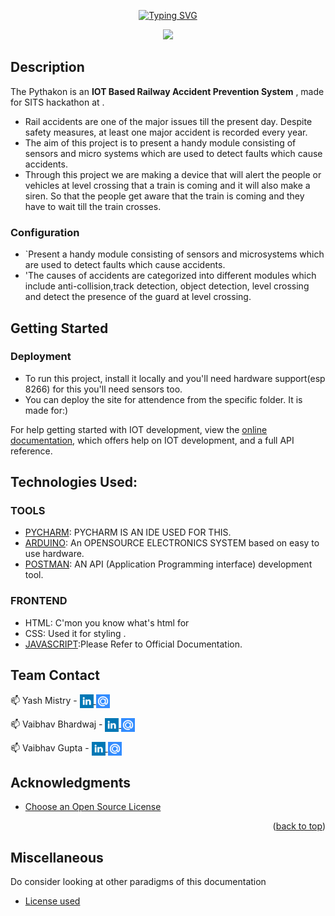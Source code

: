 
<p align="center">
  <a href="https://git.io/typing-svg">
    <img src="https://readme-typing-svg.demolab.com?font=Fira+Code&pause=1000&width=435&lines=Made+For+Hack+AT+SITS+HACKATHON" alt="Typing SVG">
  </a>
</p>

<p align="center">
  <img src="https://user-images.githubusercontent.com/110530263/236652398-3911a400-9534-4d49-9c0d-c694100a1808.jpg" width="400" />
</p>


## Description

The Pythakon is an **IOT Based Railway Accident Prevention System** , made for  SITS hackathon at .
- Rail accidents are one of the major issues till the present day. Despite safety measures, at least one major accident is recorded every year. 
- The aim of this project is to present a handy module consisting of sensors and micro systems which are used to detect faults which cause accidents.
- Through this project we are  making a device that will alert the people or vehicles at level crossing that a train is coming and it will also make a siren. So that the people get aware that the train is coming and
they have to wait till the train crosses.

### Configuration

- `Present a handy module consisting of sensors and microsystems which are used to detect faults which cause accidents.
- 'The causes of accidents are categorized into different modules which include anti-collision,track detection, object detection, level crossing and detect the presence of the guard at level crossing.

## Getting Started

   ### Deployment
- To run this project, install it locally and you'll need hardware support(esp 8266) for this you'll need sensors too.
- You can deploy the site for attendence from the specific folder. It is made for:)
     

For help getting started with IOT development, view the
[online documentation](https://www.internetsociety.org/iot/), which offers help on IOT development, and a full API reference.


##  Technologies Used:

### TOOLS
- [PYCHARM](https://www.jetbrains.com/pycharm/): PYCHARM IS AN IDE USED FOR THIS.
- [ARDUINO](https://dart.dev/): An OPENSOURCE ELECTRONICS SYSTEM based on easy to use hardware.
- [POSTMAN](https://docs.swift.org/swift-book/): AN API (Application Programming interface) development tool.

### FRONTEND
-  HTML: C'mon you know what's html for 
-  CSS:  Used it for styling .
- [JAVASCRIPT](https://developer.mozilla.org/en-US/docs/Web/JavaScript):Please Refer to Official Documentation.

<!-- CONTACT -->
## Team Contact
<p>
📫 Yash Mistry -
<a href="https://www.linkedin.com/in/yash-mistry-98493a225/">
  <img align="center" alt="yash linkedin" width="22px" src="https://raw.githubusercontent.com/edent/SuperTinyIcons/master/images/svg/linkedin.svg" />
</a> 
<a href="mailto:yash.mistry.g43@gmail.com">
  <img align="center" alt="yash's mail" width="22px" src="https://raw.githubusercontent.com/edent/SuperTinyIcons/master/images/svg/mail.svg" />
</a> 
</p>

📫 Vaibhav Bhardwaj -
<a href="https://www.linkedin.com/in/bhardwajvaibhav42">
  <img align="center" alt="yash linkedin" width="22px" src="https://raw.githubusercontent.com/edent/SuperTinyIcons/master/images/svg/linkedin.svg" />
</a> 
<a href="mailto:bhardwajvaibhav186@gmail.com">
  <img align="center" alt="yash's mail" width="22px" src="https://raw.githubusercontent.com/edent/SuperTinyIcons/master/images/svg/mail.svg" />
</a> 
</p>

📫 Vaibhav Gupta -
<a href="https://www.linkedin.com/in/uxvaibhav/">
  <img align="center" alt="yash linkedin" width="22px" src="https://raw.githubusercontent.com/edent/SuperTinyIcons/master/images/svg/linkedin.svg" />
</a> 
<a href="mailto:yash.mistry.g43@gmail.com">
  <img align="center" alt="yash's mail" width="22px" src="https://raw.githubusercontent.com/edent/SuperTinyIcons/master/images/svg/mail.svg" />
</a> 
</p>

<!-- ACKNOWLEDGMENTS -->
## Acknowledgments

* [Choose an Open Source License](https://choosealicense.com)
<p align="right">(<a href="./Description">back to top</a>)</p>  

## Miscellaneous
Do consider looking at other paradigms of this documentation

  - [License used](/LICENSE.txt)
